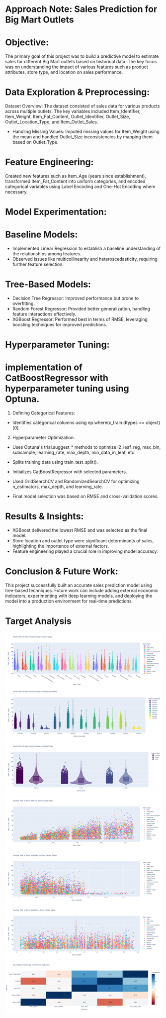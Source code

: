 # Approach Note: Sales Prediction for Big Mart Outlets

# Objective:

The primary goal of this project was to build a predictive model to estimate sales for different Big Mart outlets based on historical data. The key focus was on understanding the impact of various features such as product attributes, store type, and location on sales performance.

# Data Exploration & Preprocessing:

Dataset Overview: The dataset consisted of sales data for various products across multiple outlets. The key variables included Item_Identifier, Item_Weight, Item_Fat_Content, Outlet_Identifier, Outlet_Size, Outlet_Location_Type, and Item_Outlet_Sales.

- Handling Missing Values: Imputed missing values for Item_Weight using the mean and handled Outlet_Size inconsistencies by mapping them based on Outlet_Type.

# Feature Engineering: 
Created new features such as Item_Age (years since establishment), transformed Item_Fat_Content into uniform categories, and encoded categorical variables using Label Encoding and One-Hot Encoding where necessary.

# Model Experimentation:

# Baseline Models:
- Implemented Linear Regression to establish a baseline understanding of the relationships among features.
- Observed issues like multicollinearity and heteroscedasticity, requiring further feature selection.

# Tree-Based Models:
- Decision Tree Regressor: Improved performance but prone to overfitting.
- Random Forest Regressor: Provided better generalization, handling feature interactions effectively.
- XGBoost Regressor: Performed best in terms of RMSE, leveraging boosting techniques for improved predictions.

# Hyperparameter Tuning:

# implementation of CatBoostRegressor with hyperparameter tuning using Optuna.
1. Defining Categorical Features:
  - Identifies categorical columns using np.where(x_train.dtypes == object)[0].   
2. Hyperparameter Optimization:
- Uses Optuna's trial.suggest_* methods to optimize l2_leaf_reg, max_bin, subsample, learning_rate, max_depth, min_data_in_leaf, etc.
- Splits training data using train_test_split().
- Initializes CatBoostRegressor with selected parameters.
  
- Used GridSearchCV and RandomizedSearchCV for optimizing n_estimators, max_depth, and learning_rate.
- Final model selection was based on RMSE and cross-validation scores.

# Results & Insights:

- XGBoost delivered the lowest RMSE and was selected as the final model.
- Store location and outlet type were significant determinants of sales, highlighting the importance of external factors.
- Feature engineering played a crucial role in improving model accuracy.

# Conclusion & Future Work:

This project successfully built an accurate sales prediction model using tree-based techniques. Future work can include adding external economic indicators, experimenting with deep learning models, and deploying the model into a production environment for real-time predictions.


# Target Analysis

<img src="Violin Plot of Item Outlet Sales By Item Type.png">

<img src="Violin Plot of Item Outlet Sales by Outlet Identifier.png">

<img src="Violin Plot of Item Outlet Sales by Outlet Size.png">

<img src="Scatter Plot of Item MRP vs Item Outlet Sales.png">

<img src="Scatter Plot of Item Visibility vs Item Outlet Sales.png">

<img src="Scatter Plot of Item Weight vs Item Outlet Sales.png">

<img src="Correlation Heatmap of Numeric Columns.png">



